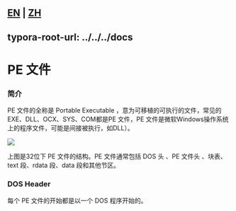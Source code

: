 [EN](./pe_file_fortmat.md) | [ZH](./pe_file_fortmat-zh.md)
---
typora-root-url: ../../../docs
---

# PE 文件



### 简介

PE 文件的全称是 Portable Executable ，意为可移植的可执行的文件，常见的EXE、DLL、OCX、SYS、COM都是PE 文件，PE 文件是微软Windows操作系统上的程序文件，可能是间接被执行，如DLL）。

![](https://upload.wikimedia.org/wikipedia/commons/1/1b/Portable_Executable_32_bit_Structure_in_SVG_fixed.svg)

上图是32位下 PE 文件的结构。PE 文件通常包括 DOS 头 、PE 文件头 、块表、text 段、rdata 段、data 段和其他节区。

### DOS Header

每个 PE 文件的开始都是以一个 DOS 程序开始的。



### 